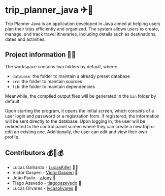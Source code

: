 # trip_planner_java ✈🧳

Trip Planner Java is an application developed in Java aimed at helping users plan their trips efficiently and organized. The system allows users to create, manage, and track travel itineraries, including details such as destinations, dates and activities.

## Project information 👨‍💻

The workspace contains two folders by default, where:

- `database`: the folder to maintain a already preset database
- `src`: the folder to maintain sources
- `lib`: the folder to maintain dependencies

Meanwhile, the compiled output files will be generated in the `bin` folder by default.

Upon starting the program, it opens the initial screen, which consists of a user login and password or a registration form. If registered, the information will be sent directly to the database. Upon logging in, the user will be redirected to the control panel screen where they can create a new trip or edit an existing one. Additionally, the user can edit and view their own profile.

## Contributors 💰🤝💰

- Lucas Galhardo - [LucasKiller](https://github.com/LucasKiller) 🧑🔪
- Victor Gasperi - [VictorGasperi](https://github.com/VictorGasperi) 🧐
- João Paulo - [yJony](https://github.com/yJony) 🐺
- Tiago Azevedo - [tiagooazevedo](https://github.com/tiagooazevedo) 🥶
- Lucas Olivares - [lvcasolivares](https://github.com/lvcasolivares) 🤯
